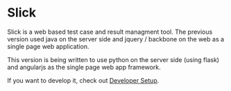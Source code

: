 Slick
=====

Slick is a web based test case and result managment tool.  The previous version 
used java on the server side and jquery / backbone on the web as a single page
web application.

This version is being written to use python on the server side (using flask)
and angularjs as the single page web app framework.

If you want to develop it, check out [Developer Setup](https://github.com/slickqa/slickqaweb/blob/master/DEVELOPMENT-SETUP.md).
